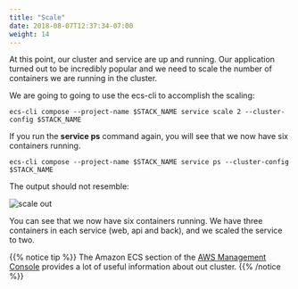 ```yaml
---
title: "Scale"
date: 2018-08-07T12:37:34-07:00
weight: 14
---
```


At this point, our cluster and service are up and running. Our application turned out to be incredibly popular
and we need to scale the number of containers we are running in the cluster.

We are going to going to use the ecs-cli to accomplish the scaling:


```
ecs-cli compose --project-name $STACK_NAME service scale 2 --cluster-config $STACK_NAME
```

If you run the **service ps** command again, you will see that we now have six containers running.

```
ecs-cli compose --project-name $STACK_NAME service ps --cluster-config $STACK_NAME
```

The output should not resemble:

![scale out](/images/app/scale-ecs-cli-ps.png)

You can see that we now have six containers running. We have three containers in each service (web, api and back), and we
scaled the service to two.

{{% notice tip %}}
The Amazon ECS section of the [AWS Management Console](https://console.aws.amazon.com/ecs/home) provides a lot of useful information about out cluster.
{{% /notice %}}


